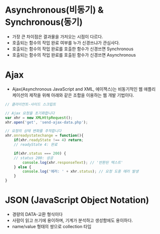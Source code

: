 # Asynchronous(비동기) & Synchronous(동기)
- 가장 큰 차이점은 결과물을 가저오는 시점이 다르다.
- 호출되는 함수의 작업 완료 여부를 누가 신경쓰냐가 관심사다.
- 호출되는 함수의 작업 완료를 호출한 함수가 신경쓰면 Synchronous
- 호출되는 함수의 작업 완료를 호출된 함수가 신경쓰면 Asynchronous

# Ajax
- Ajax(Asynchronous JavaScript and XML, 에이잭스)는 비동기적인 웹 애플리케이션의 제작을 위해 아래와 같은 조합을 이용하는 웹 개발 기법이다.

```javascript
// 클라이언트-사이드 스크립트

// Ajax 요청을 초기화합니다
var xhr = new XMLHttpRequest();
xhr.open('get', 'send-ajax-data.php');

// 요청의 상태 변화를 추적합니다
xhr.onreadystatechange = function(){
	if(xhr.readyState !== 4) return;
	// readyState 4: 완료

	if(xhr.status === 200) {
    // status 200: 성공
		console.log(xhr.responseText); // '반환된 텍스트'
	} else {
		console.log('에러: ' + xhr.status); // 요청 도중 에러 발생
	}
}

```

# JSON (JavaScript Object Notation)
- 경량의 DATA-교환 형식이다
- 사람이 읽고 쓰기에 용이하며, 기계가 분석하고 생성함에도 용이하다.
- name/value 형태의 쌍으로 collection 타입

